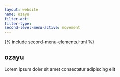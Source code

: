 ```yaml
---
layout: website
name: ozayu 
filter-act: 
filter-type: 
second-level-menu-active: movement
---
```


{% include second-menu-elements.html %}

<main class="page-content">
  <div class="text-container">
    <h2>ozayu</h2>
    <p>Lorem ipsum dolor sit amet consectetur adipiscing elit</p>
  </div>
</main>
